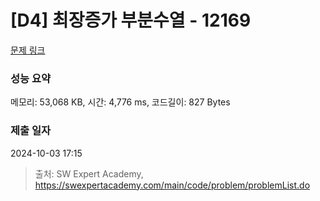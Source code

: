 # [D4] 최장증가 부분수열 - 12169 

[문제 링크](https://swexpertacademy.com/main/code/problem/problemDetail.do?contestProbId=AXpNGlEangMDFAV2) 

### 성능 요약

메모리: 53,068 KB, 시간: 4,776 ms, 코드길이: 827 Bytes

### 제출 일자

2024-10-03 17:15



> 출처: SW Expert Academy, https://swexpertacademy.com/main/code/problem/problemList.do